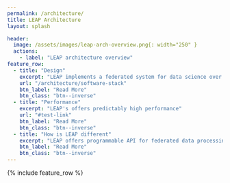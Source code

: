 ```yaml
---
permalink: /architecture/
title: LEAP Architecture
layout: splash

header:
  image: /assets/images/leap-arch-overview.png{: width="250" }
  actions:
    - label: "LEAP architecture overview"
feature_row:
  - title: "Design"
    excerpt: "LEAP implements a federated system for data science over health data"
    url: "/architecture/software-stack"
    btn_label: "Read More"
    btn_class: "btn--inverse"
  - title: "Performance"
    excerpt: "LEAP's offers predictably high performance"
    url: "#test-link"
    btn_label: "Read More"
    btn_class: "btn--inverse"    
  - title: "How is LEAP different"
    excerpt: "LEAP offers programmable API for federated data processing and natively support differential privacy"
    btn_label: "Read More"
    btn_class: "btn--inverse"
---
```


{% include feature_row %}

